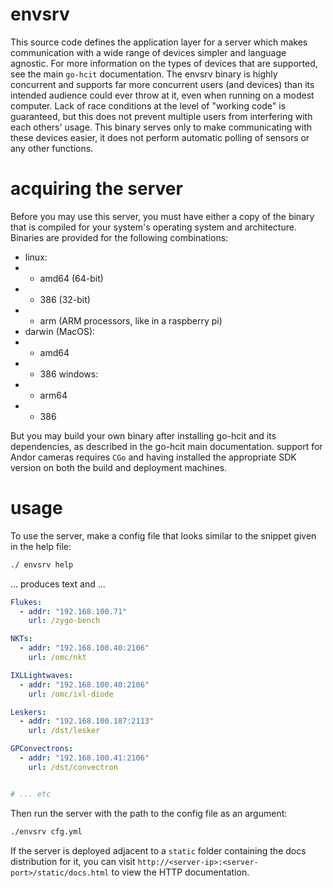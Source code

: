 # envsrv

This source code defines the application layer for a server which makes communication with a wide range of devices simpler and language agnostic.  For more information on the types of devices that are supported, see the main `go-hcit` documentation.  The envsrv binary is highly concurrent and supports far more concurrent users (and devices) than its intended audience could ever throw at it, even when running on a modest computer.  Lack of race conditions at the level of "working code" is guaranteed, but this does not prevent multiple users from interfering with each others' usage.  This binary serves only to make communicating with these devices easier, it does not perform automatic polling of sensors or any other functions.

# acquiring the server

Before you may use this server, you must have either a copy of the binary that is compiled for your system's operating system and architecture.  Binaries are provided for the following combinations:

- linux:
- - amd64 (64-bit)
- - 386   (32-bit)
- - arm   (ARM processors, like in a raspberry pi)
- darwin (MacOS):
- - amd64
- - 386
windows:
- - arm64
- - 386

But you may build your own binary after installing go-hcit and its dependencies, as described in the go-hcit main documentation.  support for Andor cameras requires `CGo` and having installed the appropriate SDK version on both the build and deployment machines.

# usage

To use the server, make a config file that looks similar to the snippet given in the help file:

```sh
./ envsrv help
```

... produces text and ...

```yaml
Flukes:
  - addr: "192.168.100.71"
    url: /zygo-bench

NKTs:
  - addr: "192.168.100.40:2106"
    url: /omc/nkt

IXLLightwaves:
  - addr: "192.168.100.40:2106"
    url: /omc/ixl-diode

Leskers:
  - addr: "192.168.100.187:2113"
    url: /dst/lesker

GPConvectrons:
  - addr: "192.168.100.41:2106"
    url: /dst/convectron


# ... etc
```

Then run the server with the path to the config file as an argument:

```sh
./envsrv cfg.yml
```

If the server is deployed adjacent to a `static` folder containing the docs distribution for it, you can visit `http://<server-ip>:<server-port>/static/docs.html` to view the HTTP documentation.
